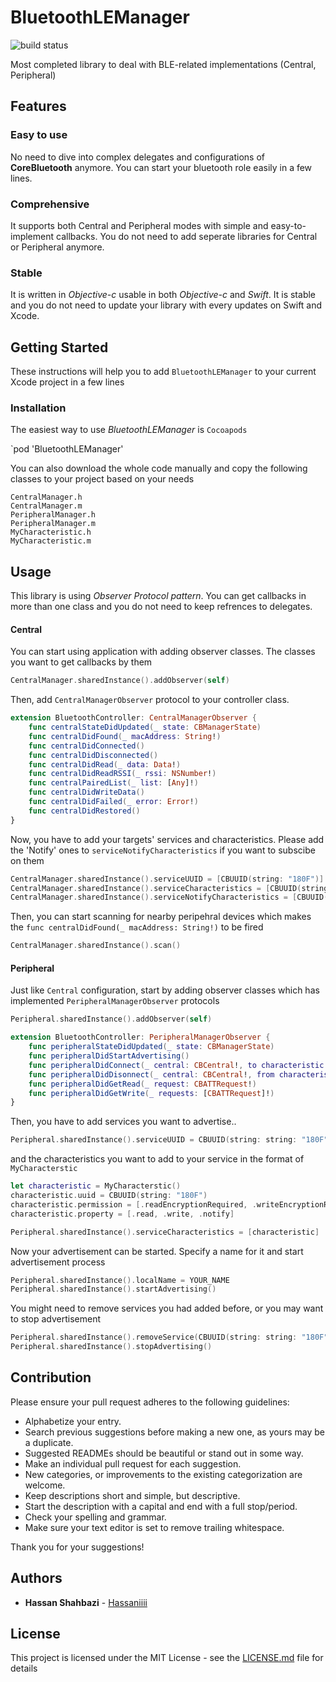 # BluetoothLEManager
![build status](https://travis-ci.org/Hassaniiii/BLEManager.svg?branch=master)

Most completed library to deal with BLE-related implementations (Central, Peripheral)


## Features

### Easy to use
No need to dive into complex delegates and configurations of **CoreBluetooth** anymore. You can start your bluetooth role easily in a few lines.

### Comprehensive
It supports both Central and Peripheral modes with simple and easy-to-implement callbacks. You do not need to add seperate libraries for Central or Peripheral anymore.

### Stable
It is written in *Objective-c* usable in both *Objective-c* and *Swift*. It is stable and you do not need to update your library with every updates on Swift and Xcode.

## Getting Started
These instructions will help you to add `BluetoothLEManager` to your current Xcode project in a few lines

### Installation
The easiest way to use *BluetoothLEManager* is `Cocoapods`

`pod 'BluetoothLEManager'

You can also download the whole code manually and copy the following classes to your project based on your needs
```
CentralManager.h
CentralManager.m
PeripheralManager.h
PeripheralManager.m
MyCharacteristic.h
MyCharacteristic.m
```

## Usage
This library is using *Observer Protocol pattern*. You can get callbacks in more than one class and you do not need to keep refrences to delegates.


#### Central
You can start using application with adding observer classes. The classes you want to get callbacks by them
```swift
CentralManager.sharedInstance().addObserver(self)
```

Then, add `CentralManagerObserver` protocol to your controller class.
```swift
extension BluetoothController: CentralManagerObserver {
    func centralStateDidUpdated(_ state: CBManagerState)
    func centralDidFound(_ macAddress: String!)
    func centralDidConnected()
    func centralDidDisconnected()
    func centralDidRead(_ data: Data!)
    func centralDidReadRSSI(_ rssi: NSNumber!)
    func centralPairedList(_ list: [Any]!)
    func centralDidWriteData()
    func centralDidFailed(_ error: Error!)
    func centralDidRestored()
}
```
Now, you have to add your targets' services and characteristics. Please add the 'Notify' ones to `serviceNotifyCharacteristics` if you want to subscibe on them
```swift
CentralManager.sharedInstance().serviceUUID = [CBUUID(string: "180F")]
CentralManager.sharedInstance().serviceCharacteristics = [CBUUID(string: "212A")]
CentralManager.sharedInstance().serviceNotifyCharacteristics = [CBUUID(string: "212A")]
```

Then, you can start scanning for nearby peripehral devices which makes the `func centralDidFound(_ macAddress: String!)` to be fired
```swift
CentralManager.sharedInstance().scan()
```

#### Peripheral
Just like `Central` configuration, start by adding observer classes which has implemented `PeripheralManagerObserver` protocols
```swift
Peripheral.sharedInstance().addObserver(self)

extension BluetoothController: PeripheralManagerObserver {
    func peripheralStateDidUpdated(_ state: CBManagerState)
    func peripheralDidStartAdvertising()
    func peripheralDidConnect(_ central: CBCentral!, to characteristic: CBCharacteristic!)
    func peripheralDidDisonnect(_ central: CBCentral!, from characteristic: CBCharacteristic!)
    func peripheralDidGetRead(_ request: CBATTRequest!)
    func peripheralDidGetWrite(_ requests: [CBATTRequest]!)
}
```
Then, you have to add services you want to advertise..
```swift
Peripheral.sharedInstance().serviceUUID = CBUUID(string: string: "180F")
```
and the characteristics you want to add to your service in the format of `MyCharacterstic`
```swift
let characteristic = MyCharacterstic()
characteristic.uuid = CBUUID(string: "180F")
characteristic.permission = [.readEncryptionRequired, .writeEncryptionRequired]
characteristic.property = [.read, .write, .notify]

Peripheral.sharedInstance().serviceCharacteristics = [characteristic]
```
Now your advertisement can be started. Specify a name for it and start advertisement process
```swift
Peripheral.sharedInstance().localName = YOUR_NAME
Peripheral.sharedInstance().startAdvertising()
```
You might need to remove services you had added before, or you may want to stop advertisement
```swift
Peripheral.sharedInstance().removeService(CBUUID(string: string: "180F"))
Peripheral.sharedInstance().stopAdvertising()
```

## Contribution
Please ensure your pull request adheres to the following guidelines:

* Alphabetize your entry.
* Search previous suggestions before making a new one, as yours may be a duplicate.
* Suggested READMEs should be beautiful or stand out in some way.
* Make an individual pull request for each suggestion.
* New categories, or improvements to the existing categorization are welcome.
* Keep descriptions short and simple, but descriptive.
* Start the description with a capital and end with a full stop/period.
* Check your spelling and grammar.
* Make sure your text editor is set to remove trailing whitespace.

Thank you for your suggestions!

## Authors

* **Hassan Shahbazi** - [Hassaniiii](https://github.com/Hassaniiii)

## License
This project is licensed under the MIT License - see the [LICENSE.md](https://github.com/Hassaniiii/BLEManager/blob/master/LICENSE.md) file for details
